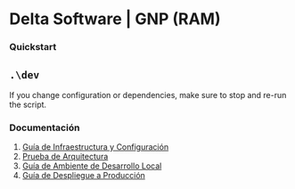 # Delta Software | GNP (RAM)

### Quickstart

`.\dev`
---


If you change configuration or dependencies, make sure to stop
and re-run the script.

### Documentación

1. [Guía de Infraestructura y Configuración](https://www.notion.so/Documentaci-n-Infraestructura-y-Configuraci-n-RAM-8a0fb11476ea4f8b93bdcff7568360a2)
2. [Prueba de Arquitectura](https://www.notion.so/Prueba-de-Arquitectura-RAM-b0d76b389a394a1f907cbb5c7822830c)
3. [Guía de Ambiente de Desarrollo Local](https://www.notion.so/Gu-a-de-Ambiente-de-Desarrollo-Local-RAM-9c9280621b924fffb7a1d42cbc11cd8e)
4. [Guía de Despliegue a Producción](https://www.notion.so/Gu-a-de-Despliegue-a-Producci-n-RAM-2f20b2e0c79f4a3e84a4fa52720d4ee8)
